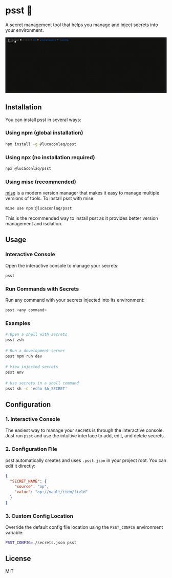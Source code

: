 # psst 🤫

A secret management tool that helps you manage and inject secrets into your environment.

![Project Demo](.github/demo.gif)

## Installation

You can install psst in several ways:

### Using npm (global installation)

```bash
npm install -g @lucaconlaq/psst
```

### Using npx (no installation required)

```bash
npx @lucaconlaq/psst
```

### Using mise (recommended)

[mise](https://mise.jdx.dev) is a modern version manager that makes it easy to manage multiple versions of tools. To install psst with mise:

```bash
mise use npm:@lucaconlaq/psst
```

This is the recommended way to install psst as it provides better version management and isolation.

## Usage

### Interactive Console

Open the interactive console to manage your secrets:

```bash
psst
```

### Run Commands with Secrets

Run any command with your secrets injected into its environment:

```bash
psst <any command>
```

### Examples

```bash
# Open a shell with secrets
psst zsh

# Run a development server
psst npm run dev

# View injected secrets
psst env

# Use secrets in a shell command
psst sh -c 'echo $A_SECRET'
```

## Configuration

### 1. Interactive Console

The easiest way to manage your secrets is through the interactive console. Just run `psst` and use the intuitive interface to add, edit, and delete secrets.

### 2. Configuration File

psst automatically creates and uses `.psst.json` in your project root. You can edit it directly:

```json
{
  "SECRET_NAME": {
    "source": "op",
    "value": "op://vault/item/field"
  }
}
```

### 3. Custom Config Location

Override the default config file location using the `PSST_CONFIG` environment variable:

```bash
PSST_CONFIG=./secrets.json psst
```

## License

MIT
